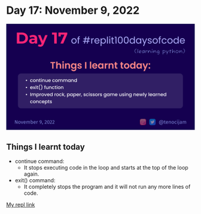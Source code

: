 # Day 17: November 9, 2022
![Day 17](Day17.png)

## Things I learnt today

- continue command:
	- It stops executing code in the loop and starts at the top of the loop again.
- exit() command:
	- It completely stops the program and it will not run any more lines of code.

[My repl link](https://replit.com/@tenocijam/day17100-days#main.py)